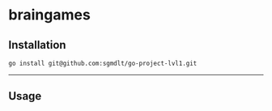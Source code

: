 # braingames

## Installation

```bash
go install git@github.com:sgmdlt/go-project-lvl1.git
```

---
## Usage